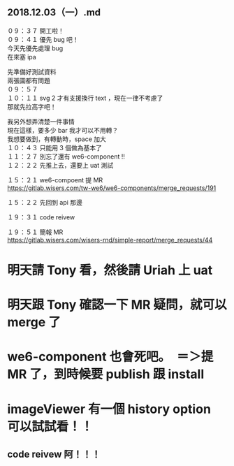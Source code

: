 ## 2018.12.03（一）.md

０９：３７ 開工啦！  
０９：４１ 優先 bug 吧！  
今天先優先處理 bug  
在來塞 ipa  

先準備好測試資料  
兩張圖都有問題  
０９：５７   
１０：１１ svg 2 才有支援換行 text ，現在一律不考慮了  
那就先拉高字吧！  

我另外想弄清楚一件事情  
現在這樣，要多少 bar 我才可以不用轉？  
我想要做到，有轉動時，space 加大  
１０：４３ 只能用 3 個做為基本了  
１１：２７ 別忘了還有 we6-component !!  
１２：２２ 先推上去，還要上 uat 測試  

１５：２１ we6-compoent 提 MR  
https://gitlab.wisers.com/tw-we6/we6-components/merge_requests/191  

１５：２２ 先回到 api 那邊  

１９：３１ code reivew  

１９：５１ 簡報 MR  
https://gitlab.wisers.com/wisers-rnd/simple-report/merge_requests/44  

# 明天請 Tony 看，然後請 Uriah 上 uat
# 明天跟 Tony 確認一下 MR 疑問，就可以 merge 了

# we6-component 也會死吧。　＝＞提 MR 了，到時候要 publish 跟 install
# imageViewer 有一個 history option　可以試試看！！
## code reivew 阿！！！
